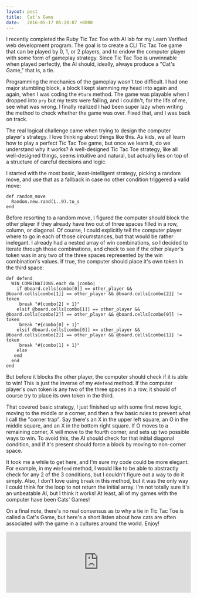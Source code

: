 ```yaml
---
layout: post
title:  Cat's Game
date:   2016-05-17 05:20:07 +0000
---
```


I recently completed the Ruby Tic Tac Toe with AI lab for my Learn Verified web development program. The goal is to create a CLI Tic Tac Toe game that can be played by 0, 1, or 2 players, and to endow the computer player with some form of gameplay strategy. Since Tic Tac Toe is unwinnable when played perfectly, the AI should, ideally, always produce a "Cat's Game," that is, a tie.

Programming the mechanics of the gameplay wasn't too difficult. I had one major stumbling block, a block I kept slamming my head into again and again, when I was coding the `#turn` method. The game was playable when I dropped into `pry` but my tests were failing, and I couldn't, for the life of me, see what was wrong. I finally realized I had been super lazy when writing the method to check whether the game was over. Fixed that, and I was back on track.

The real logical challenge came when trying to design the computer player's strategy. I love thinking about things like this. As kids, we all learn how to play a perfect Tic Tac Toe game, but once we learn it, do we understand why it works? A well-designed Tic Tac Toe strategy, like all well-designed things, seems intuitive and natural, but actually lies on top of a structure of careful decisions and logic.

I started with the most basic, least-intelligent strategy, picking a random move, and use that as a fallback in case no other condition triggered a valid move:

``` 
def random_move
  Random.new.rand(1..9).to_s
end 
```

Before resorting to a random move, I figured the computer should block the other player if they already have two out of three spaces filled in a row, column, or diagonal. Of course, I could explicitly tell the computer player where to go in each of those circumstances, but that would be rather inelegant. I already had a nested array of win combinations, so I decided to iterate through those combinations, and check to see if the other player's token was in any two of the three spaces represented by the win combination's values. If true, the computer should place it's own token in the third space:

```
def defend
  WIN_COMBINATIONS.each do |combo|
    if @board.cells[combo[0]] == other_player && @board.cells[combo[1]] == other_player && @board.cells[combo[2]] != token
     break "#{combo[2] + 1}"
    elsif @board.cells[combo[1]] == other_player && @board.cells[combo[2]] == other_player && @board.cells[combo[0]] != token
     break "#{combo[0] + 1}"
    elsif @board.cells[combo[0]] == other_player && @board.cells[combo[2]] == other_player && @board.cells[combo[1]] != token
     break "#{combo[1] + 1}"
    else 
   end
  end
end
```

But before it blocks the other player, the computer should check if it is able to win! This is just the inverse of my `#defend` method. If the computer player's own token is any two of the three spaces in a row, it should of course try to place its own token in the third.

That covered basic strategy, I just finished up with some first move logic, moving to the middle or a corner, and then a few basic rules to prevent what I call the "corner trap". Say there's an X in the upper left square, an O in the middle square, and an X in the bottom right square. If O moves to a remaining corner, X will move to the fourth corner, and sets up two possible ways to win. To avoid this, the AI should check for that initial diagonal condition, and if it's present should force a block by moving to non-corner space.

It took me a while to get here, and I'm sure my code could be more elegant. For example, in my `#defend` method, I would like to be able to abstractly check for any 2 of the 3 conditions, but I couldn't figure out a way to do it simply. Also, I don't love using `break` in this method, but it was the only way I could think for the loop to not return the initial array. I'm not totally sure it's an unbeatable AI, but I think it works! At least, all of my games with the computer have been Cats' Games!

On a final note, there's no real consensus as to why a tie in Tic Tac Toe is called a Cat's Game, but here's a short listen about how cats are often associated with the game in a cultures around the world. Enjoy!

<iframe width="100%" height="166" scrolling="no" frameborder="no" src="https://w.soundcloud.com/player/?url=https%3A//api.soundcloud.com/tracks/64166817&amp;color=ff7700&amp;show_artwork=false"></iframe>

